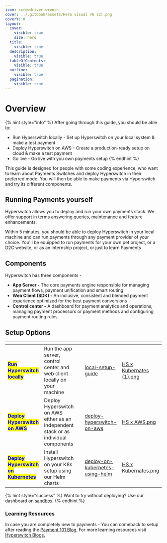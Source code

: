 ```yaml
---
icon: screwdriver-wrench
cover: ../.gitbook/assets/Hero visual V6 (2).png
coverY: 0
layout:
  cover:
    visible: true
    size: hero
  title:
    visible: true
  description:
    visible: true
  tableOfContents:
    visible: true
  outline:
    visible: true
  pagination:
    visible: true
---
```


# Overview

{% hint style="info" %}
After going through this guide, you should be able to:

* Run Hyperswitch locally - Set up Hyperswitch on your local system & make a test payment
* Deploy Hyperswitch on AWS - Create a production-ready setup on cloud & make a test payment
* Go live - Go live with you own payments setup
{% endhint %}

This guide is designed for people with some coding experience, who want to learn about Payments Switches and deploy Hyperswitch in their preferred mode. You will then be able to make payments via Hyperswitch and try its different components.

## **Running Payments yourself**

Hyperswitch allows you to deploy and run your own payments stack. We offer support in terms answering queries, maintenance and feature enhancements.

Within 5 minutes, you should be able to deploy Hyperswitch in your local machine and can run payments through any payment provider of your choice. You'll be equipped to run payments for your own pet project, or a D2C website, or as an internship project, or just to learn Payments

## Components&#x20;

Hyperswitch has three components -&#x20;

* **App Server -** The core payments engine responsible for managing payment flows, payment unification and smart routing &#x20;
* **Web Client (SDK) -** An inclusive, consistent and blended payment experience optimized for the best payment conversions
* **Control center -** A dashboard for payment analytics and operations, managing payment processors or payment methods and configuring payment routing rules.

## Setup Options

<table data-view="cards"><thead><tr><th></th><th></th><th data-hidden></th><th data-hidden data-card-target data-type="content-ref"></th><th data-hidden data-card-cover data-type="files"></th></tr></thead><tbody><tr><td><mark style="color:blue;"><strong>Run Hyperswitch locally</strong></mark></td><td>Run the app server, control center and web client locally on your machine</td><td></td><td><a href="local-setup-guide/">local-setup-guide</a></td><td><a href="../.gitbook/assets/HS x Kubernates (1).png">HS x Kubernates (1).png</a></td></tr><tr><td><mark style="color:blue;"><strong>Deploy Hyperswitch on AWS</strong></mark></td><td>Deploy Hyperswitch on AWS either as an independent stack or as individual components</td><td></td><td><a href="deploy-hyperswitch-on-aws/">deploy-hyperswitch-on-aws</a></td><td><a href="../.gitbook/assets/HS x AWS.png">HS x AWS.png</a></td></tr><tr><td><mark style="color:blue;"><strong>Deploy Hyperswitch on Kubernetes</strong></mark></td><td>Install Hyperswitch on your K8s setup using our Helm charts</td><td></td><td><a href="deploy-on-kubernetes-using-helm/">deploy-on-kubernetes-using-helm</a></td><td><a href="../.gitbook/assets/HS x Kubernates.png">HS x Kubernates.png</a></td></tr></tbody></table>

{% hint style="success" %}
Want to try without deploying? Use our dashboard on [sandbox](https://app.hyperswitch.io/).
{% endhint %}

### Learning Resources

In case you are completely new to payments - You can comeback to setup after reading the [Payment 101 Blog](https://github.com/juspay/hyperswitch/wiki/Payments-101-for-a-Developer), For more learning resources visit [Hyperswitch Blogs.](https://hyperswitch.io/blogs)
